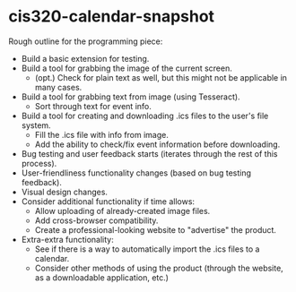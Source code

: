 # cis320-calendar-snapshot

Rough outline for the programming piece:
- Build a basic extension for testing.
- Build a tool for grabbing the image of the current screen.
  - (opt.) Check for plain text as well, but this might not be applicable in many cases.
- Build a tool for grabbing text from image (using Tesseract).
  - Sort through text for event info.
- Build a tool for creating and downloading .ics files to the user's file system.
  - Fill the .ics file with info from image.
  - Add the ability to check/fix event information before downloading.
- Bug testing and user feedback starts (iterates through the rest of this process).
- User-friendliness functionality changes (based on bug testing feedback).
- Visual design changes.
- Consider additional functionality if time allows:
  - Allow uploading of already-created image files.
  - Add cross-browser compatibility.
  - Create a professional-looking website to "advertise" the product.
- Extra-extra functionality:
  - See if there is a way to automatically import the .ics files to a calendar.
  - Consider other methods of using the product (through the website, as a downloadable application, etc.)
